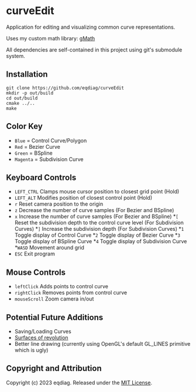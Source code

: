 # curveEdit

Application for editing and visualizing common curve representations.

Uses my custom math library: [gMath](https://github.com/eqdiag/gMath)

All dependencies are self-contained in this project using git's submodule system.

## Installation

```
git clone https://github.com/eqdiag/curveEdit
mkdir -p out/build
cd out/build
cmake ../..
make
```

## Color Key
*  `Blue` = Control Curve/Polygon
*  `Red` = Bezier Curve
*  `Green` = BSpline
*  `Magenta` = Subdivision Curve

## Keyboard Controls

* `LEFT_CTRL` Clamps mouse cursor position to closest grid point (Hold)
* `LEFT_ALT` Modifies position of closest control point (Hold)
* `r` Reset camera position to the origin
* `z` Decrease the number of curve samples (For Bezier and BSpline)
* `x` Increase the number of curve samples (For Bezier and BSpline)
*`[` Reset the subdivision depth to the control curve level (For Subdivision Curves)
*`]` Increase the subdivision depth (For Subdivision Curves)
*`1` Toggle display of Control Curve
*`2` Toggle display of Bezier Curve
*`3` Toggle display of BSpline Curve
*`4` Toggle display of Subdivision Curve
*`WASD` Movement around grid
* `ESC` Exit program


## Mouse Controls
* `leftClick` Adds points to control curve
* `rightClick` Removes points from control curve
* `mouseScroll` Zoom camera in/out

## Potential Future Additions
* Saving/Loading Curves
* [Surfaces of revolution](https://en.wikipedia.org/wiki/Surface_of_revolution#:~:text=A%20surface%20of%20revolution%20is,is%20the%20solid%20of%20revolution.)
* Better line drawing (currently using OpenGL's default GL_LINES primitive which is ugly)
                       
## Copyright and Attribution
Copyright (c) 2023 eqdiag. Released under the [MIT License](https://github.com/eqdiag/curveEdit/blob/main/LICENSE.md).

